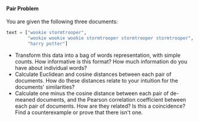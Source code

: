 #### Pair Problem

You are given the following three documents:

```python
text = ["wookie stormtrooper",
        "wookie wookie wookie stormtrooper stormtrooper stormtrooper",
        "harry potter"]
```
        
 * Transform this data into a bag of words representation, with simple counts. How informative is this format? How much information do you have about individual words?
 * Calculate Euclidean and cosine distances between each pair of documents. How do these distances relate to your intuition for the documents' similarities?
 * Calculate one minus the cosine distance between each pair of de-meaned documents, and the Pearson correlation coefficient between each pair of documents. How are they related? Is this a coincidence? Find a counterexample or prove that there isn't one.
